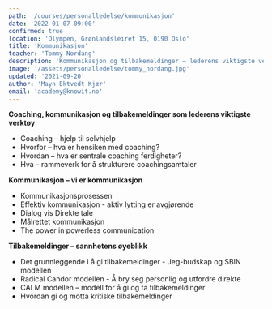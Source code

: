 ```yaml
---
path: '/courses/personalledelse/kommunikasjon'
date: '2022-01-07 09:00'
confirmed: true
location: 'Olympen, Grønlandsleiret 15, 0190 Oslo'
title: 'Kommunikasjon'
teacher: 'Tommy Nordang'
description: 'Kommunikasjon og tilbakemeldinger – lederens viktigste verktøy.'
image: '/assets/personalledelse/tommy_nordang.jpg'
updated: '2021-09-20'
author: 'Mayn Ektvedt Kjær'
email: 'academy@knowit.no'
---
```


**Coaching, kommunikasjon og tilbakemeldinger som lederens viktigste verktøy**

- Coaching – hjelp til selvhjelp
- Hvorfor – hva er hensiken med coaching?
- Hvordan – hva er sentrale coaching ferdigheter?
- Hva – rammeverk for å strukturere coachingsamtaler

**Kommunikasjon – vi er kommunikasjon**

- Kommunikasjonsprosessen
- Effektiv kommunikasjon - aktiv lytting er avgjørende
- Dialog vis Direkte tale
- Målrettet kommunikasjon
- The power in powerless communication

**Tilbakemeldinger – sannhetens øyeblikk**

- Det grunnleggende i å gi tilbakemeldinger - Jeg-budskap og SBIN modellen
- Radical Candor modellen - Å bry seg personlig og utfordre direkte
- CALM modellen – modell for å gi og ta tilbakemeldinger
- Hvordan gi og motta kritiske tilbakemeldinger
